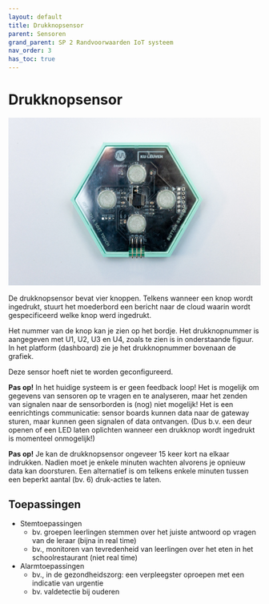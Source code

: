 ```yaml
---
layout: default
title: Drukknopsensor
parent: Sensoren
grand_parent: SP 2 Randvoorwaarden IoT systeem
nav_order: 3
has_toc: true
---
```


# Drukknopsensor

![](./../../assets/images/button-sensor.jpg)

De drukknopsensor bevat vier knoppen.
Telkens wanneer een knop wordt ingedrukt, stuurt het moederbord een bericht naar de cloud waarin wordt gespecificeerd welke knop werd ingedrukt.

Het nummer van de knop kan je zien op het bordje. Het drukknopnummer is aangegeven met U1, U2, U3 en U4, zoals te zien is in onderstaande figuur. In het platform (dashboard) zie je het drukknopnummer bovenaan de grafiek.

Deze sensor hoeft niet te worden geconfigureerd.

__Pas op!__ In het huidige systeem is er geen feedback loop! Het is mogelijk om gegevens van sensoren op te vragen en te analyseren, maar het zenden van signalen naar de sensorborden is (nog) niet mogelijk! Het is een eenrichtings communicatie: sensor boards kunnen data naar de gateway sturen, maar kunnen geen signalen of data ontvangen. (Dus b.v. een deur openen of een LED laten oplichten wanneer een drukknop wordt ingedrukt is momenteel onmogelijk!)

__Pas op!__ Je kan de drukknopsensor ongeveer 15 keer kort na elkaar indrukken. Nadien moet je enkele minuten wachten alvorens je opnieuw data kan doorsturen. Een alternatief is om telkens enkele minuten tussen een beperkt aantal (bv. 6) druk-acties te laten. 



## Toepassingen
- Stemtoepassingen
	* bv. groepen leerlingen stemmen over het juiste antwoord op vragen van de leraar (bijna in real time)
	* bv., monitoren van tevredenheid van leerlingen over het eten in het schoolrestaurant (niet real time)
- Alarmtoepassingen
	* bv., in de gezondheidszorg: een verpleegster oproepen met een indicatie van urgentie
	* bv. valdetectie bij ouderen
